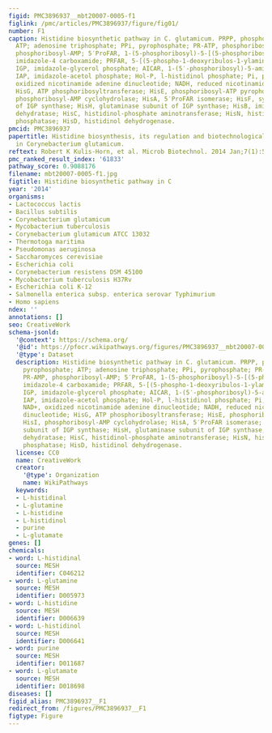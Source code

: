 ```yaml
---
figid: PMC3896937__mbt20007-0005-f1
figlink: /pmc/articles/PMC3896937/figure/fig01/
number: F1
caption: Histidine biosynthetic pathway in C. glutamicum. PRPP, phosphoribosyl pyrophosphate;
  ATP; adenosine triphosphate; PPi, pyrophosphate; PR-ATP, phosphoribosyl-ATP; PR-AMP,
  phosphoribosyl-AMP; 5′ProFAR, 1-(5-phosphoribosyl)-5-[(5-phosphoribosylamino)methylideneamino]
  imidazole-4 carboxamide; PRFAR, 5-[(5-phospho-1-deoxyribulos-1-ylamino)methylideneamino]-1-(5-phosphoribosyl)imidazole-4-carboxamide;
  IGP, imidazole-glycerol phosphate; AICAR, 1-(5′-phosphoribosyl)-5-amino-4-imidazolecarboxamide;
  IAP, imidazole-acetol phosphate; Hol-P, l-histidinol phosphate; Pi, phosphate; NAD+,
  oxidized nicotinamide adenine dinucleotide; NADH, reduced nicotinamide adenine dinucleotide;
  HisG, ATP phosphoribosyltransferase; HisE, phosphoribosyl-ATP pyrophosphatase; HisI,
  phosphoribosyl-AMP cyclohydrolase; HisA, 5′ProFAR isomerase; HisF, synthase subunit
  of IGP synthase; HisH, glutaminase subunit of IGP synthase; HisB, imidazoleglycerol-phosphate
  dehydratase; HisC, histidinol-phosphate aminotransferase; HisN, histidinol-phosphate
  phosphatase; HisD, histidinol dehydrogenase.
pmcid: PMC3896937
papertitle: Histidine biosynthesis, its regulation and biotechnological application
  in Corynebacterium glutamicum.
reftext: Robert K Kulis-Horn, et al. Microb Biotechnol. 2014 Jan;7(1):5-25.
pmc_ranked_result_index: '61833'
pathway_score: 0.9088176
filename: mbt20007-0005-f1.jpg
figtitle: Histidine biosynthetic pathway in C
year: '2014'
organisms:
- Lactococcus lactis
- Bacillus subtilis
- Corynebacterium glutamicum
- Mycobacterium tuberculosis
- Corynebacterium glutamicum ATCC 13032
- Thermotoga maritima
- Pseudomonas aeruginosa
- Saccharomyces cerevisiae
- Escherichia coli
- Corynebacterium resistens DSM 45100
- Mycobacterium tuberculosis H37Rv
- Escherichia coli K-12
- Salmonella enterica subsp. enterica serovar Typhimurium
- Homo sapiens
ndex: ''
annotations: []
seo: CreativeWork
schema-jsonld:
  '@context': https://schema.org/
  '@id': https://pfocr.wikipathways.org/figures/PMC3896937__mbt20007-0005-f1.html
  '@type': Dataset
  description: Histidine biosynthetic pathway in C. glutamicum. PRPP, phosphoribosyl
    pyrophosphate; ATP; adenosine triphosphate; PPi, pyrophosphate; PR-ATP, phosphoribosyl-ATP;
    PR-AMP, phosphoribosyl-AMP; 5′ProFAR, 1-(5-phosphoribosyl)-5-[(5-phosphoribosylamino)methylideneamino]
    imidazole-4 carboxamide; PRFAR, 5-[(5-phospho-1-deoxyribulos-1-ylamino)methylideneamino]-1-(5-phosphoribosyl)imidazole-4-carboxamide;
    IGP, imidazole-glycerol phosphate; AICAR, 1-(5′-phosphoribosyl)-5-amino-4-imidazolecarboxamide;
    IAP, imidazole-acetol phosphate; Hol-P, l-histidinol phosphate; Pi, phosphate;
    NAD+, oxidized nicotinamide adenine dinucleotide; NADH, reduced nicotinamide adenine
    dinucleotide; HisG, ATP phosphoribosyltransferase; HisE, phosphoribosyl-ATP pyrophosphatase;
    HisI, phosphoribosyl-AMP cyclohydrolase; HisA, 5′ProFAR isomerase; HisF, synthase
    subunit of IGP synthase; HisH, glutaminase subunit of IGP synthase; HisB, imidazoleglycerol-phosphate
    dehydratase; HisC, histidinol-phosphate aminotransferase; HisN, histidinol-phosphate
    phosphatase; HisD, histidinol dehydrogenase.
  license: CC0
  name: CreativeWork
  creator:
    '@type': Organization
    name: WikiPathways
  keywords:
  - L-histidinal
  - L-glutamine
  - L-histidine
  - L-histidinol
  - purine
  - L-glutamate
genes: []
chemicals:
- word: L-histidinal
  source: MESH
  identifier: C046212
- word: L-glutamine
  source: MESH
  identifier: D005973
- word: L-histidine
  source: MESH
  identifier: D006639
- word: L-histidinol
  source: MESH
  identifier: D006641
- word: purine
  source: MESH
  identifier: D011687
- word: L-glutamate
  source: MESH
  identifier: D018698
diseases: []
figid_alias: PMC3896937__F1
redirect_from: /figures/PMC3896937__F1
figtype: Figure
---
```

